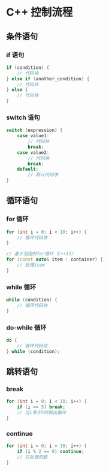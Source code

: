 # C++ 控制流程

## 条件语句

### if 语句
```cpp
if (condition) {
    // 代码块
} else if (another_condition) {
    // 代码块
} else {
    // 代码块
}
```

### switch 语句
```cpp
switch (expression) {
    case value1:
        // 代码块
        break;
    case value2:
        // 代码块
        break;
    default:
        // 默认代码块
}
```

## 循环语句

### for 循环
```cpp
for (int i = 0; i < 10; i++) {
    // 循环代码块
}

// 基于范围的for循环（C++11）
for (const auto& item : container) {
    // 处理item
}
```

### while 循环
```cpp
while (condition) {
    // 循环代码块
}
```

### do-while 循环
```cpp
do {
    // 循环代码块
} while (condition);
```

## 跳转语句

### break
```cpp
for (int i = 0; i < 10; i++) {
    if (i == 5) break;
    // 当i等于5时跳出循环
}
```

### continue
```cpp
for (int i = 0; i < 10; i++) {
    if (i % 2 == 0) continue;
    // 只处理奇数
}
``` 